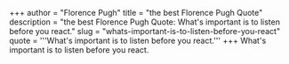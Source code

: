 +++
author = "Florence Pugh"
title = "the best Florence Pugh Quote"
description = "the best Florence Pugh Quote: What's important is to listen before you react."
slug = "whats-important-is-to-listen-before-you-react"
quote = '''What's important is to listen before you react.'''
+++
What's important is to listen before you react.
